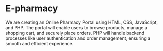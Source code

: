 # E-pharmacy
We are creating an Online Pharmacy Portal using HTML, CSS, JavaScript, and PHP. The portal will enable users to browse products, manage a shopping cart, and securely place orders. PHP will handle backend processes like user authentication and order management, ensuring a smooth and efficient experience.

